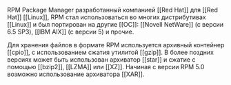 RPM Package Manager  разработанный компанией [[Red Hat]] для [[Red Hat]] [[Linux]], RPM стал использоваться во многих дистрибутивах [[Linux]] и был портирован на другие [[ОС]]: [[Novell NetWare]] (с версии 6.5 SP3), [[IBM AIX]] (с версии 5) и прочие.

Для хранения файлов в формате RPM используется архивный контейнер [[cpio]], с использованием сжатия утилитой [[gzip]]. В более поздних версиях может быть использован архиватор [[star]] и сжатие с помощью [[bzip2]], [[LZMA]] или [[XZ]]. Начиная с версии RPM 5.0 возможно использование архиватора [[XAR]].

 